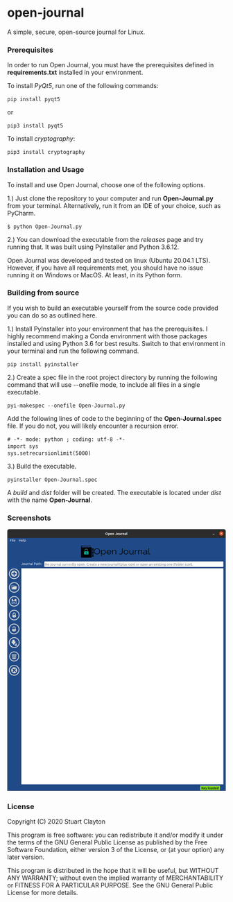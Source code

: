 # open-journal
A simple, secure, open-source journal for Linux. 

### Prerequisites 
In order to run Open Journal, you must have the prerequisites defined in **requirements.txt** installed in your environment.

To install *PyQt5*, run one of the following commands:
~~~
pip install pyqt5
~~~

or

~~~
pip3 install pyqt5
~~~

To install *cryptography*:
~~~
pip3 install cryptography
~~~

### Installation and Usage
To install and use Open Journal, choose one of the following options.

1.) Just clone the repository to your computer and run **Open-Journal.py** from your terminal. Alternatively, run it from an IDE of your choice, such as PyCharm.
~~~
$ python Open-Journal.py
~~~

2.) You can download the executable from the *releases* page and try running that. It was built using PyInstaller and Python 3.6.12.

Open Journal was developed and tested on linux (Ubuntu 20.04.1 LTS). However, if you have all requirements met, you should have no issue running it on Windows or MacOS. At least, in its Python form.

### Building from source
If you wish to build an executable yourself from the source code provided you can do so as outlined here.

1.) Install PyInstaller into your environment that has the prerequisites. I highly recommend making a Conda environment with those packages installed and using Python 3.6 for best results. Switch to that environment in your terminal and run the following command.
~~~
pip install pyinstaller
~~~

2.) Create a spec file in the root project directory by running the following command that will use --onefile mode, to include all files in a single executable.
~~~
pyi-makespec --onefile Open-Journal.py
~~~

Add the following lines of code to the beginning of the **Open-Journal.spec** file. If you do not, you will likely encounter a recursion error.
~~~
# -*- mode: python ; coding: utf-8 -*-
import sys
sys.setrecursionlimit(5000)
~~~

3.) Build the executable.
~~~
pyinstaller Open-Journal.spec
~~~
A *build* and *dist* folder will be created. The executable is located under *dist* with the name **Open-Journal**.

### Screenshots
![Main Menu](/screenshots/open-journal.png)

### License

Copyright (C) 2020 Stuart Clayton

This program is free software: you can redistribute it and/or modify it under the terms of the GNU General Public License as published by the Free Software Foundation, either version 3 of the License, or (at your option) any later version.

This program is distributed in the hope that it will be useful, but WITHOUT ANY WARRANTY; without even the implied warranty of MERCHANTABILITY or FITNESS FOR A PARTICULAR PURPOSE. See the GNU General Public License for more details.
